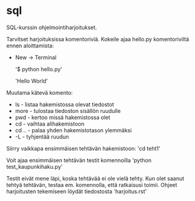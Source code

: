 # sql
SQL-kurssin ohjelmointiharjoitukset.

Tarvitset harjoituksissa komentoriviä. Kokeile ajaa hello.py komentoriviltä ennen aloittamista:

- New -> Terminal

  '$ python hello.py'
  
  'Hello World'

Muutama kätevä komento:

- ls - listaa hakemistossa olevat tiedostot
- more <tiedosto> - tulostaa tiedoston sisällön ruudulle
- pwd - kertoo missä hakemistossa olet
- cd <hakemisto> - vaihtaa alihakemistoon <hakemisto>
- cd .. - palaa yhden hakemistotason ylemmäksi
- <ctrl>-L - tyhjentää ruudun

Siirry vaikkapa ensimmäisen tehtävän hakemistoon: 'cd teht1'

Voit ajaa ensimmäisen tehtävän testit komennoilla 'python test_kaupunkihaku.py'

Testit eivät mene läpi, koska tehtävää ei ole vielä tehty. 
Kun olet saanut tehtyä tehtävän, testaa em. komennolla, että ratkaisusi toimii. 
Ohjeet harjoitusten tekemiseen löydät tiedostosta 'harjoitus.rst'



